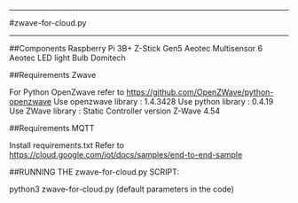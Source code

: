 *********************************************************************
#zwave-for-cloud.py
*********************************************************************
##Components
Raspberry Pi 3B+
Z-Stick Gen5 Aeotec
Multisensor 6 Aeotec
LED light Bulb Domitech

##Requirements Zwave

For Python OpenZwave refer to https://github.com/OpenZWave/python-openzwave
Use openzwave library : 1.4.3428
Use python library : 0.4.19
Use ZWave library : Static Controller version Z-Wave 4.54

##Requirements MQTT

Install requirements.txt
Refer to https://cloud.google.com/iot/docs/samples/end-to-end-sample


##RUNNING THE zwave-for-cloud.py SCRIPT:

python3 zwave-for-cloud.py (default parameters in the code) 
